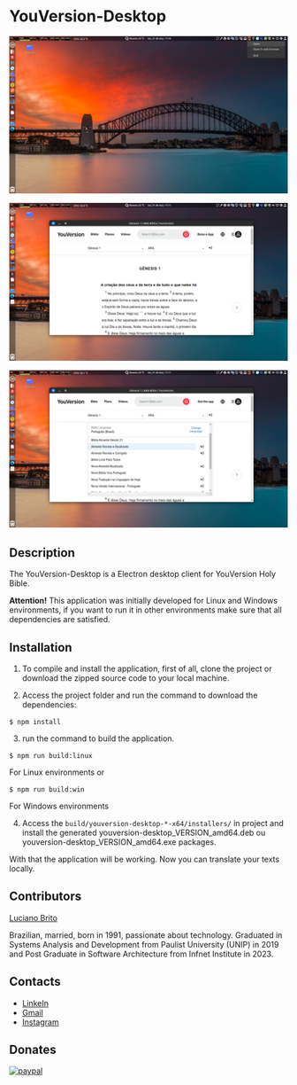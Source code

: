 # YouVersion-Desktop

![](./assets/images/YouVersion-Desktop.png)

![](./assets/images/YouVersion-Desktop1.png)

![](./assets/images/YouVersion-Desktop2.png)


## Description

The YouVersion-Desktop is a Electron desktop client for YouVersion Holy Bible.

**Attention!**
This application was initially developed for Linux and Windows environments, if you want to run it in other environments make sure that all dependencies are satisfied.


## Installation

1. To compile and install the application, first of all, clone the project or download the zipped source code to your local machine.

2. Access the project folder and run the command to download the dependencies:
```
$ npm install
```

3. run the command to build the application.
```
$ npm run build:linux
```
For Linux environments or
```
$ npm run build:win
```
For Windows environments

4. Access the `build/youversion-desktop-*-x64/installers/` in project and install the generated youversion-desktop_VERSION_amd64.deb ou youversion-desktop_VERSION_amd64.exe packages.

With that the application will be working. Now you can translate your texts locally.


## Contributors

[Luciano Brito](https://github.com/lucianobritodev)

Brazilian, married, born in 1991, passionate about technology. Graduated in Systems Analysis and Development from Paulist University (UNIP) in 2019 and Post Graduate in Software Architecture from Infnet Institute in 2023.


## Contacts

- [LinkeIn](https://www.linkedin.com/in/luciano-brito-dev)
- [Gmail](mailto:lucianobrito.dev@gmail.com)
- [Instagram](https://www.instagram.com/lucianobrito.dev)


## Donates

[![paypal](https://www.paypalobjects.com/en_US/i/btn/btn_donateCC_LG.gif)](https://www.paypal.com/donate/?hosted_button_id=SX3L4N89M8ZRW)